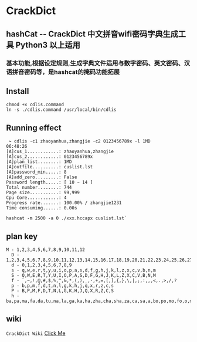 # CrackDict
## hashCat -- CrackDict 中文拼音wifi密码字典生成工具 Python3 以上适用
### 基本功能,根据设定规则,生成字典文件适用与数字密码、英文密码、汉语拼音密码等，是hashcat的掩码功能拓展

## Install

```
chmod +x cdlis.command
ln -s ./cdlis.command /usr/local/bin/cdlis
```

## Running effect

     ↪ cdlis -c1 zhaoyanhua,zhangjie -c2 0123456789x -l 1MD                             06:48:26
    [A]cus_1............: zhaoyanhua,zhangjie
    [A]cus_2............: 0123456789x
    [A]plan_list........: 1MD
    [A]outfile..........: cuslist.lst
    [A]password_min.....: 8
    [A]add_zero.........: False
    Password length.....: [ 10 ~ 14 ]
    Total number........: 744
    Page size...........: 99,999
    Cpu Core............: 4
    Progress rate.......: 100.00% / zhangjie1231
    Time consuming......: 0.00s
    
    hashcat -m 2500 -a 0 ./xxx.hccapx cuslist.lst`

## plan key

```
M - 1,2,3,4,5,6,7,8,9,10,11,12
  D - 1,2,3,4,5,6,7,8,9,10,11,12,13,14,15,16,17,18,19,20,21,22,23,24,25,26,27,28,29,30,31
  d - 0,1,2,3,4,5,6,7,8,9
  s - q,w,e,r,t,y,u,i,o,p,a,s,d,f,g,h,j,k,l,z,x,c,v,b,n,m
  S - Q,W,E,R,T,Y,U,I,O,P,A,S,D,F,G,H,J,K,L,Z,X,C,V,B,N,M
  f - `,~,!,@,#,$,%,^,&,*,(,),_,-,+,=,[,],{,},\,|,;,:,,,<,.,>,/,?
  p - b,p,m,f,d,t,n,l,g,k,h,j,q,x,r,z,c,s
  P - B,P,M,F,D,T,N,L,G,K,H,J,Q,X,R,Z,C,S
  h - ba,pa,ma,fa,da,tu,na,la,ga,ka,ha,zha,cha,sha,za,ca,sa,a,bo,po,mo,fo,o,me,de,te,ne,le,ge,ke,he,zhe,che,she,re,ze,ce,se,e,zhi,chi,shi,ri,zi,ci,si,er,bai,pai,mai,dai,tai,nai,lai,gai,kai,hai,zhai,chai,shai,zai,cai,sai,ai,bei,pei,mei,fei,dei,tei,nei,lei,gei,hei,zhei,shei,zei,ei,bao,pao,mao,dao,tao,nao,lao,gao,kao,hao,zhao,chao,shao,rao,zao,cao,sao,ao,pou,mou,fou,dou,tou,nou,lou,gou,kou,hou,zhou,chou,shou,rou,zou,cou,sou,ou,ban,pan,man,fan,dan,tan,nan,lan,gan,kan,han,zhan,chan,shan,ran,zan,can,san,an,ben,pen,men,fen,den,nen,gen,ken,hen,zhen,chen,shen,ren,zen,cen,sen,en,bang,pang,mang,fang,dang,tang,nang,lang,gang,kang,hang,zhang,chang,shang,rang,zang,cang,sang,ang,dong,tong,nong,long,gong,kong,hong,zhong,chong,rong,zong,cong,song,bi,pi,mi,di,ti,ni,li,ji,qi,xi,yi,dia,lia,jia,qia,xia,ya,bie,pie,mie,die,tie,nie,lie,jie,qie,xie,ye,biao,piao,miao,diao,tiao,niao,liao,jiao,qiao,xiao,yao,miu,diu,niu,liu,jiu,qiu,xiu,you,bian,pian,mian,dian,tian,nian,lian,jian,qian,xian,yan,bin,pin,min,nin,lin,jin,qin,xin,yin,niang,liang,jing,qiang,xiang,yang,bing,ping,ming,ding,ting,ning,ling,jing,qing,xing,ying,jiong,qiong,xiong,yong,bu,pu,mu,fu,du,tu,nu,lu,gu,ku,hu,zhu,chu,shu,ru,zu,cu,su,wu,gua,kua,hua,zhua,shua,wa,duo,tuo,nuo,luo,guo,kuo,huo,zhuo,chuo,shuo,ruo,zuo,cuo,suo,wo,guai,kuai,huai,zhuai,chuai,shuai,wai,dui,tui,gui,kui,hui,zhui,chui,shui,rui,zui,cui,sui,wei,duan,tuan,nuan,luan,guan,kuan,huan,zhuan,chuan,shuan,ruan,zuan,zuan,cuan,suan,wan,dun,tun,lun,gun,kun,hun,zhun,chun,shun,run,zun,cun,sun,wen,guang,kuang,huang,zhuang,chuang,shuang,wang,weng,nu,lu,ju,qu,xu,yu,nue,lue,jue,que,xue,yue,juan,quan,xuan,yuan,jun,qun,xun,yun
```

## wiki

`CrackDict Wiki` [Click Me](https://github.com/JogFeelingVI/CrackDict/wiki)